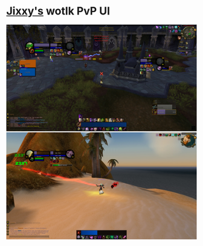 # [Jixxy's](https://www.youtube.com/channel/UCq8ZnLMxji7CxevyQIqEILQ) wotlk PvP UI

<p align="center">
<a><img src="Media/ui1.jpg"/></a>
<a><img src="Media/ui2.jpg"/></a>
</p>